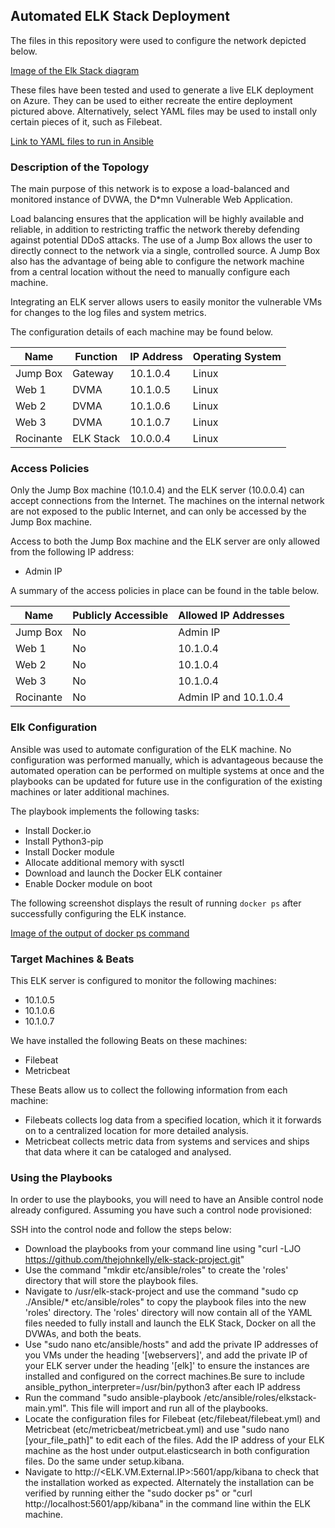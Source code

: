 ## Automated ELK Stack Deployment

The files in this repository were used to configure the network depicted below.

[Image of the Elk Stack diagram](Diagrams/johnKelly_ELKStack_project.drayio.png)

These files have been tested and used to generate a live ELK deployment on Azure. They can be used to either recreate the entire deployment pictured above. Alternatively, select  YAML files may be used to install only certain pieces of it, such as Filebeat.

[Link to YAML files to run in Ansible](Ansible/)


### Description of the Topology

The main purpose of this network is to expose a load-balanced and monitored instance of DVWA, the D*mn Vulnerable Web Application.

Load balancing ensures that the application will be highly available and reliable, in addition to restricting traffic the network thereby defending against potential DDoS attacks. The use of a Jump Box allows the user to directly connect to the network via a single, controlled source. A Jump Box also has the advantage of being able to configure the network machine from a central location without the need to manually configure each machine.

Integrating an ELK server allows users to easily monitor the vulnerable VMs for changes to the log files and system metrics.

The configuration details of each machine may be found below.

| Name      | Function  | IP Address | Operating System |
|-----------|-----------|------------|------------------|
| Jump Box  | Gateway   | 10.1.0.4   | Linux            |
| Web 1     | DVMA      | 10.1.0.5   | Linux            |
| Web 2     | DVMA      | 10.1.0.6   | Linux            |
| Web 3     | DVMA      | 10.1.0.7   | Linux            |
| Rocinante | ELK Stack | 10.0.0.4   | Linux            |

### Access Policies

Only the Jump Box machine (10.1.0.4) and the ELK server (10.0.0.4) can accept connections from the Internet. The machines on the internal network are not exposed to the public Internet, and can only be accessed by the Jump Box machine.

Access to both the Jump Box machine and the ELK server are only allowed from the following IP address:
- Admin IP

A summary of the access policies in place can be found in the table below.

| Name      | Publicly Accessible | Allowed IP Addresses  |
|-----------|---------------------|-----------------------|
| Jump Box  | No                  | Admin IP              |
| Web 1     | No                  | 10.1.0.4              |
| Web 2     | No                  | 10.1.0.4              |
| Web 3     | No                  | 10.1.0.4              |
| Rocinante | No                  | Admin IP and 10.1.0.4 |

### Elk Configuration

Ansible was used to automate configuration of the ELK machine. No configuration was performed manually, which is advantageous because the automated operation can be performed on multiple systems at once and the playbooks can be updated for future use in the configuration of the existing machines or later additional machines.

The playbook implements the following tasks:
- Install Docker.io
- Install Python3-pip
- Install Docker module
- Allocate additional memory with sysctl
- Download and launch the Docker ELK container
- Enable Docker module on boot

The following screenshot displays the result of running `docker ps` after successfully configuring the ELK instance.

[Image of the output of docker ps command](Diagrams/docker_ps_output.png)

### Target Machines & Beats

This ELK server is configured to monitor the following machines:
- 10.1.0.5
- 10.1.0.6
- 10.1.0.7

We have installed the following Beats on these machines:
- Filebeat
- Metricbeat

These Beats allow us to collect the following information from each machine:
- Filebeats collects log data from a specified location, which it it forwards on to a centralized location for more detailed analysis.
- Metricbeat collects metric data from systems and services and ships that data where it can be cataloged and analysed.

### Using the Playbooks

In order to use the playbooks, you will need to have an Ansible control node already configured. Assuming you have such a control node provisioned: 

SSH into the control node and follow the steps below:
- Download the playbooks from your command line using "curl -LJO https://github.com/thejohnkelly/elk-stack-project.git"
- Use the command "mkdir etc/ansible/roles" to create the 'roles' directory that will store the playbook files.
- Navigate to /usr/elk-stack-project and use the command "sudo cp ./Ansible/* etc/ansible/roles" to copy the playbook files into the new 'roles' directory. The 'roles' directory will now contain all of the YAML files needed to fully install and launch the ELK Stack, Docker on all the DVWAs, and both the beats. 
- Use "sudo nano etc/ansible/hosts" and add the private IP addresses of you VMs under the heading '[webservers]', and add the private IP of your ELK server under the heading '[elk]' to ensure the instances are installed and configured on the correct machines.Be sure to include ansible_python_interpreter=/usr/bin/python3 after each IP address
- Run the command "sudo ansible-playbook /etc/ansible/roles/elkstack-main.yml". This file will import and run all of the playbooks.
- Locate the configuration files for Filebeat (etc/filebeat/filebeat.yml) and Metricbeat (etc/metricbeat/metricbeat.yml) and use "sudo nano [your_file_path]" to edit each of the files. Add the IP address of your ELK machine as the host under output.elasticsearch in both configuration files. Do the same under setup.kibana.
- Navigate to http://<ELK.VM.External.IP>:5601/app/kibana to check that the installation worked as expected. Alternately the installation can be verified by running either the "sudo docker ps" or "curl http://localhost:5601/app/kibana" in the command line within the ELK machine.
